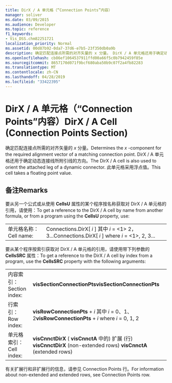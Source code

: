```yaml
---
title: DirX / A 单元格（“Connection Points”内容）
manager: soliver
ms.date: 03/09/2015
ms.audience: Developer
ms.topic: reference
f1_keywords:
- Vis_DSS.chm82251721
localization_priority: Normal
ms.assetid: 00d87b92-0da7-37d6-e7b5-23f350db0a9b
description: 确定匹配连接点所需的对齐矢量的 x 分量。 DirX / A 单元格还用于确定动态连接线所附引线的方向。 此单元格采用浮点值。
ms.openlocfilehash: cb86ef1064537911ffd00a66f5c0b7942459f85e
ms.sourcegitcommit: 8657170d071f9bcf680aba50b9c07f2a4fb82283
ms.translationtype: MT
ms.contentlocale: zh-CN
ms.lasthandoff: 04/28/2019
ms.locfileid: "33422395"
---
```

# <a name="dirx--a-cell-connection-points-section"></a><span data-ttu-id="fbb6a-105">DirX / A 单元格（“Connection Points”内容）</span><span class="sxs-lookup"><span data-stu-id="fbb6a-105">DirX / A Cell (Connection Points Section)</span></span>

<span data-ttu-id="fbb6a-106">确定匹配连接点所需的对齐矢量的  *x*  分量。</span><span class="sxs-lookup"><span data-stu-id="fbb6a-106">Determines the  *x*  -component for the required alignment vector of a matching connection point.</span></span> <span data-ttu-id="fbb6a-107">DirX / A 单元格还用于确定动态连接线所附引线的方向。</span><span class="sxs-lookup"><span data-stu-id="fbb6a-107">The DirX / A cell is also used to orient the attached leg of a dynamic connector.</span></span> <span data-ttu-id="fbb6a-108">此单元格采用浮点值。</span><span class="sxs-lookup"><span data-stu-id="fbb6a-108">This cell takes a floating point value.</span></span> 
  
## <a name="remarks"></a><span data-ttu-id="fbb6a-109">备注</span><span class="sxs-lookup"><span data-stu-id="fbb6a-109">Remarks</span></span>

<span data-ttu-id="fbb6a-110">要从另一个公式或从使用 **CellsU** 属性的某个程序按名称获取对 DirX / A 单元格的引用，请使用：</span><span class="sxs-lookup"><span data-stu-id="fbb6a-110">To get a reference to the DirX / A cell by name from another formula, or from a program using the **CellsU** property, use:</span></span> 
  
|||
|:-----|:-----|
| <span data-ttu-id="fbb6a-111">单元格名称：</span><span class="sxs-lookup"><span data-stu-id="fbb6a-111">Cell name:</span></span>  <br/> | <span data-ttu-id="fbb6a-112">Connections.DirX[  *i*  ] 其中  *i*  = <1> 2， 3...</span><span class="sxs-lookup"><span data-stu-id="fbb6a-112">Connections.DirX[  *i*  ]            where  *i*  = <1>, 2, 3...</span></span>  <br/> |
   
<span data-ttu-id="fbb6a-113">要从某个程序按索引获取对 DirX / A 单元格的引用，请使用带下列参数的 **CellsSRC** 属性：</span><span class="sxs-lookup"><span data-stu-id="fbb6a-113">To get a reference to the DirX / A cell by index from a program, use the **CellsSRC** property with the following arguments:</span></span> 
  
|||
|:-----|:-----|
| <span data-ttu-id="fbb6a-114">内容索引：</span><span class="sxs-lookup"><span data-stu-id="fbb6a-114">Section index:</span></span>  <br/> |<span data-ttu-id="fbb6a-115">**visSectionConnectionPts**</span><span class="sxs-lookup"><span data-stu-id="fbb6a-115">**visSectionConnectionPts**</span></span> <br/> |
| <span data-ttu-id="fbb6a-116">行索引：</span><span class="sxs-lookup"><span data-stu-id="fbb6a-116">Row index:</span></span>  <br/> |<span data-ttu-id="fbb6a-117">**visRowConnectionPts**  +  *i* 其中 *i* = 0、1、2</span><span class="sxs-lookup"><span data-stu-id="fbb6a-117">**visRowConnectionPts** +  *i*            where  *i*  = 0, 1, 2</span></span>  <br/> |
| <span data-ttu-id="fbb6a-118">单元格索引：</span><span class="sxs-lookup"><span data-stu-id="fbb6a-118">Cell index:</span></span>  <br/> |<span data-ttu-id="fbb6a-119">**visCnnctDirX** (          **visCnnctA** 中的) 扩展 (行) </span><span class="sxs-lookup"><span data-stu-id="fbb6a-119">**visCnnctDirX** (non-extended rows)           **visCnnctA** (extended rows)</span></span>  <br/> |
   
<span data-ttu-id="fbb6a-120">有关扩展行和非扩展行的信息，请参见 Connection Points 行。</span><span class="sxs-lookup"><span data-stu-id="fbb6a-120">For information about non-extended and extended rows, see Connection Points row.</span></span>
  

